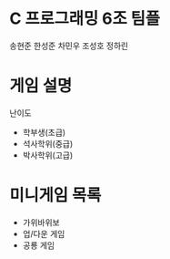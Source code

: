 # C 프로그래밍 6조 팀플
송현준
한성준
차민우
조성호
정하린

# 게임 설명
난이도 
- 학부생(초급)
- 석사학위(중급)
- 박사학위(고급)

# 미니게임 목록
- 가위바위보
- 업/다운 게임
- 공룡 게임